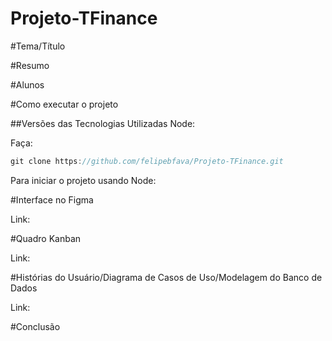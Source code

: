 # Projeto-TFinance


#Tema/Título

#Resumo

#Alunos

#Como executar o projeto

##Versões das Tecnologias Utilizadas
Node:


Faça:

```js
git clone https://github.com/felipebfava/Projeto-TFinance.git
```

Para iniciar o projeto usando Node:


#Interface no Figma

Link:

#Quadro Kanban

Link:

#Histórias do Usuário/Diagrama de Casos de Uso/Modelagem do Banco de Dados

Link:

#Conclusão
